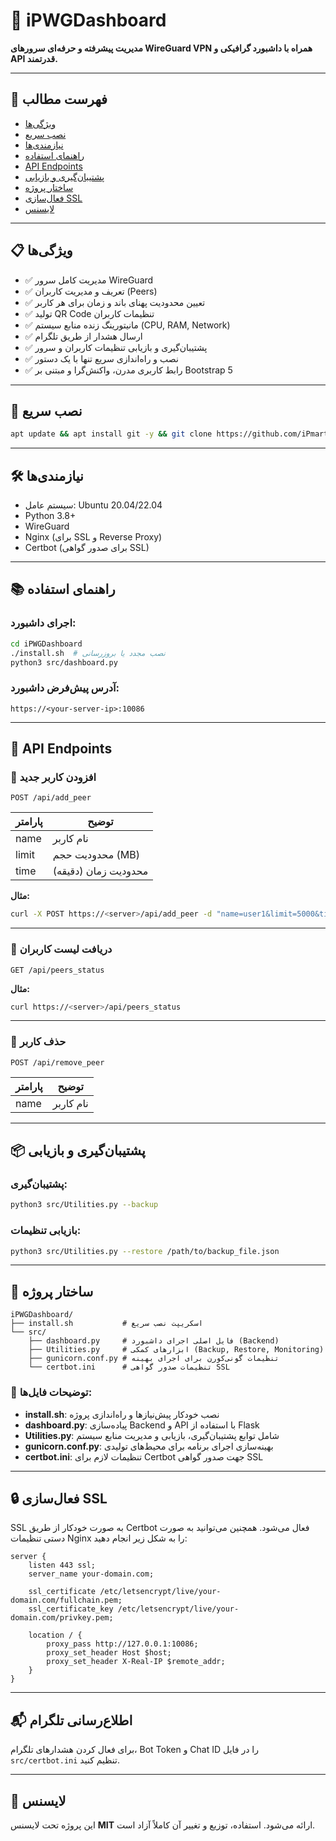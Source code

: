 
# 📡 iPWGDashboard  

**مدیریت پیشرفته و حرفه‌ای سرورهای WireGuard VPN همراه با داشبورد گرافیکی و API قدرتمند.**

---

## 📖 فهرست مطالب

- [ویژگی‌ها](#ویژگی‌ها)  
- [نصب سریع](#نصب-سریع)  
- [نیازمندی‌ها](#نیازمندی‌ها)  
- [راهنمای استفاده](#راهنمای-استفاده)  
- [API Endpoints](#api-endpoints)  
- [پشتیبان‌گیری و بازیابی](#پشتیبان‌گیری-و-بازیابی)  
- [ساختار پروژه](#ساختار-پروژه)  
- [فعال‌سازی SSL](#فعال‌سازی-ssl)  
- [لایسنس](#لایسنس)  

---

## 📋 ویژگی‌ها

- ✅ مدیریت کامل سرور WireGuard  
- ✅ تعریف و مدیریت کاربران (Peers)  
- ✅ تعیین محدودیت پهنای باند و زمان برای هر کاربر  
- ✅ تولید QR Code تنظیمات کاربران  
- ✅ مانیتورینگ زنده منابع سیستم (CPU, RAM, Network)  
- ✅ ارسال هشدار از طریق تلگرام  
- ✅ پشتیبان‌گیری و بازیابی تنظیمات کاربران و سرور  
- ✅ نصب و راه‌اندازی سریع تنها با یک دستور  
- ✅ رابط کاربری مدرن، واکنش‌گرا و مبتنی بر Bootstrap 5  

---

## 🚀 نصب سریع

```bash
apt update && apt install git -y && git clone https://github.com/iPmartNetwork/iPWGDashboard && cd iPWGDashboard && chmod +x install.sh && ./install.sh

```

---

## 🛠️ نیازمندی‌ها

- سیستم عامل: Ubuntu 20.04/22.04  
- Python 3.8+  
- WireGuard  
- Nginx (برای SSL و Reverse Proxy)  
- Certbot (برای صدور گواهی SSL)  

---

## 📚 راهنمای استفاده

### اجرای داشبورد:

```bash
cd iPWGDashboard
./install.sh  # نصب مجدد یا بروزرسانی
python3 src/dashboard.py
```

### آدرس پیش‌فرض داشبورد:

```
https://<your-server-ip>:10086
```

---

## 📡 API Endpoints  

### 📌 افزودن کاربر جدید  

```http
POST /api/add_peer
```

| پارامتر | توضیح             |
|---------|-------------------|
| name    | نام کاربر          |
| limit   | محدودیت حجم (MB)   |
| time    | محدودیت زمان (دقیقه) |

**مثال:**

```bash
curl -X POST https://<server>/api/add_peer -d "name=user1&limit=5000&time=1440"
```

---

### 📌 دریافت لیست کاربران  

```http
GET /api/peers_status
```

**مثال:**

```bash
curl https://<server>/api/peers_status
```

---

### 📌 حذف کاربر  

```http
POST /api/remove_peer
```

| پارامتر | توضیح    |
|---------|----------|
| name    | نام کاربر |

---

## 📦 پشتیبان‌گیری و بازیابی  

### پشتیبان‌گیری:

```bash
python3 src/Utilities.py --backup
```

### بازیابی تنظیمات:

```bash
python3 src/Utilities.py --restore /path/to/backup_file.json
```

---

## 📂 ساختار پروژه  

```
iPWGDashboard/
├── install.sh           # اسکریپت نصب سریع
└── src/
    ├── dashboard.py     # فایل اصلی اجرای داشبورد (Backend)
    ├── Utilities.py     # ابزارهای کمکی (Backup, Restore, Monitoring)
    ├── gunicorn.conf.py # تنظیمات گونی‌کورن برای اجرای بهینه
    └── certbot.ini      # تنظیمات صدور گواهی SSL
```

### 📄 توضیحات فایل‌ها:

- **install.sh**: نصب خودکار پیش‌نیازها و راه‌اندازی پروژه  
- **dashboard.py**: پیاده‌سازی Backend و API با استفاده از Flask  
- **Utilities.py**: شامل توابع پشتیبان‌گیری، بازیابی و مدیریت منابع سیستم  
- **gunicorn.conf.py**: بهینه‌سازی اجرای برنامه برای محیط‌های تولیدی  
- **certbot.ini**: تنظیمات لازم برای Certbot جهت صدور گواهی SSL  

---

## 🔒 فعال‌سازی SSL  

SSL به صورت خودکار از طریق Certbot فعال می‌شود. همچنین می‌توانید به صورت دستی تنظیمات Nginx را به شکل زیر انجام دهید:

```nginx
server {
    listen 443 ssl;
    server_name your-domain.com;

    ssl_certificate /etc/letsencrypt/live/your-domain.com/fullchain.pem;
    ssl_certificate_key /etc/letsencrypt/live/your-domain.com/privkey.pem;

    location / {
        proxy_pass http://127.0.0.1:10086;
        proxy_set_header Host $host;
        proxy_set_header X-Real-IP $remote_addr;
    }
}
```

---

## 📬 اطلاع‌رسانی تلگرام  

برای فعال کردن هشدارهای تلگرام، Bot Token و Chat ID را در فایل `src/certbot.ini` تنظیم کنید.

---

## 📖 لایسنس  

این پروژه تحت لایسنس **MIT** ارائه می‌شود. استفاده، توزیع و تغییر آن کاملاً آزاد است.
